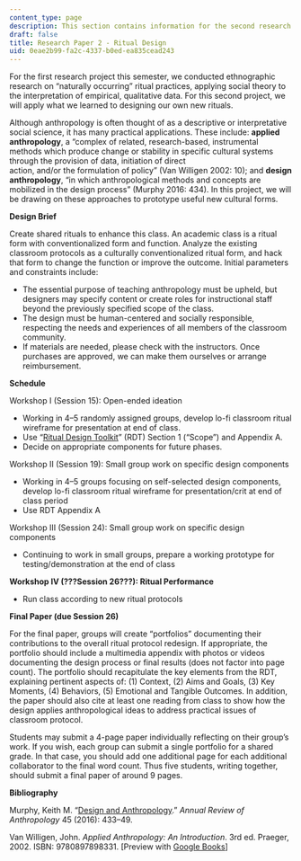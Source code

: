 ```yaml
---
content_type: page
description: This section contains information for the second research paper.
draft: false
title: Research Paper 2 - Ritual Design
uid: 0eae2b99-fa2c-4337-b0ed-ea835cead243
---
```

For the first research project this semester, we conducted ethnographic research on “naturally occurring” ritual practices, applying social theory to the interpretation of empirical, qualitative data. For this second project, we will apply what we learned to designing our own new rituals.

Although anthropology is often thought of as a descriptive or interpretative social science, it has many practical applications. These include: **applied anthropology**, a “complex of related, research-based, instrumental methods which produce change or stability in specific cultural systems through the provision of data, initiation of direct       
action, and/or the formulation of policy” (Van Willigen 2002: 10); and **design anthropology**, “in which anthropological methods and concepts are mobilized in the design process” (Murphy 2016: 434). In this project, we will be drawing on these approaches to prototype useful new cultural forms.

**Design Brief**

Create shared rituals to enhance this class. An academic class is a ritual form with conventionalized form and function. Analyze the existing classroom protocols as a culturally conventionalized ritual form, and hack that form to change the function or improve the outcome. Initial parameters and constraints include:

- The essential purpose of teaching anthropology must be upheld, but designers may specify content or create roles for instructional staff beyond the previously specified scope of the class.
- The design must be human-centered and socially responsible, respecting the needs and experiences of all members of the classroom community.
- If materials are needed, please check with the instructors. Once purchases are approved, we can make them ourselves or arrange reimbursement.

**Schedule**

Workshop I (Session 15): Open-ended ideation

- Working in 4–5 randomly assigned groups, develop lo-fi classroom ritual wireframe for presentation at end of class.
- Use “[Ritual Design Toolkit](https://spiral.imperial.ac.uk/handle/10044/1/83960)” (RDT) Section 1 (“Scope”) and Appendix A.
- Decide on appropriate components for future phases.

Workshop II (Session 19): Small group work on specific design components

- Working in 4–5 groups focusing on self-selected design components, develop lo-fi classroom ritual wireframe for presentation/crit at end of class period
- Use RDT Appendix A

Workshop III (Session 24): Small group work on specific design components

- Continuing to work in small groups, prepare a working prototype for testing/demonstration at the end of class

**Workshop IV (???Session 26???): Ritual Performance**

- Run class according to new ritual protocols

**Final Paper (due Session 26)**

For the final paper, groups will create “portfolios” documenting their contributions to the overall ritual protocol redesign. If appropriate, the portfolio should include a multimedia appendix with photos or videos documenting the design process or final results (does not factor into page count). The portfolio should recapitulate the key elements from the RDT, explaining pertinent aspects of: (1) Context, (2) Aims and Goals, (3) Key Moments, (4) Behaviors, (5) Emotional and Tangible Outcomes. In addition, the paper should also cite at least one reading from class to show how the design applies anthropological ideas to address practical issues of classroom protocol.

Students may submit a 4-page paper individually reflecting on their group’s work. If you wish, each group can submit a single portfolio for a shared grade. In that case, you should add one additional page for each additional collaborator to the final word count. Thus five students, writing together, should submit a final paper of around 9 pages.

**Bibliography**

Murphy, Keith M. “[Design and Anthropology](https://www.annualreviews.org/doi/abs/10.1146/annurev-anthro-102215-100224).” *Annual Review of Anthropology* 45 (2016): 433–49.

Van Willigen, John. *Applied Anthropology: An Introduction*. 3rd ed. Praeger, 2002. ISBN: ‎9780897898331. \[Preview with [Google Books](https://www.google.com/books/edition/Applied_Anthropology/9OGJXkEV7LgC?hl=en&gbpv=1)\]